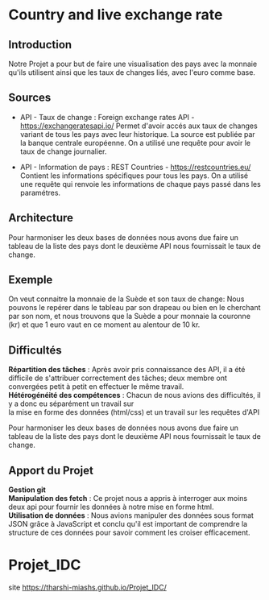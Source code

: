 # Country and live exchange rate

## Introduction
Notre Projet a pour but de faire une visualisation des pays avec la monnaie qu'ils utilisent ainsi que les taux de changes liés, avec l'euro comme base.
## Sources
* API - Taux de change :
  Foreign exchange rates API - https://exchangeratesapi.io/
  Permet d'avoir accés aux taux de changes variant de tous les pays avec leur
  historique. La source est publiée par la banque centrale européenne.
  On a utilisé une requête pour avoir le taux de change journalier.

* API - Information de pays :
  REST Countries - https://restcountries.eu/
  Contient les informations spécifiques pour tous les pays.
  On a utilisé une requête qui renvoie les informations de chaque pays passé dans les paramétres.

## Architecture
Pour harmoniser les deux bases de données nous avons due faire un tableau de la liste des pays dont le deuxième API nous fournissait le taux de change.

## Exemple
On veut connaitre la monnaie de la Suède et son taux de change: Nous pouvons le repérer dans le tableau par son drapeau ou bien en le cherchant par son nom, et nous trouvons que la Suède a pour monnaie la couronne (kr) et que 1 euro vaut en ce moment au alentour de 10 kr.

## Difficultés
**Répartition des tâches** : Après avoir pris connaissance des API, il a été difficile de s'attribuer correctement des tâches; deux membre ont convergées petit à petit en effectuer le même travail.  
**Hétérogénéité des compétences** : Chacun de nous avions des difficultés, il y a donc eu séparément un travail sur  
la mise en forme des données (html/css) et un travail sur les requêtes d'API

Pour harmoniser les deux bases de données nous avons due faire un tableau de la liste des pays dont le deuxième API nous fournissait le taux de change.

## Apport du Projet
**Gestion git**  
**Manipulation des fetch** : Ce projet nous a appris à interroger aux moins deux api pour fournir les données à notre mise en
forme html.  
**Utilisation de données** : Nous avions manipuler des données sous format JSON grâce à JavaScript et conclu qu'il est important de comprendre la structure de ces données pour savoir comment les croiser efficacement.

# Projet_IDC
 site https://tharshi-miashs.github.io/Projet_IDC/
